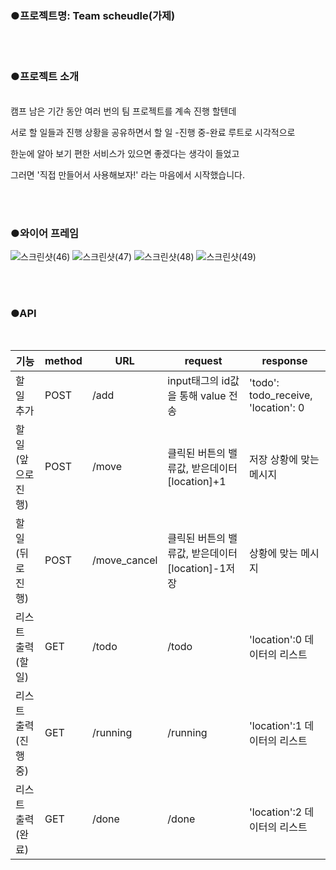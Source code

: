 ### ●프로젝트명:  Team scheudle(가제)



<br/> <br/> 
### ●프로젝트 소개

<br/> 
캠프 남은 기간 동안 여러 번의 팀 프로젝트를 계속 진행 할텐데

서로 할 일들과 진행 상황을 공유하면서 할 일 -진행 중-완료 루트로 시각적으로

한눈에 알아 보기 편한 서비스가 있으면 좋겠다는 생각이 들었고

그러면 '직접 만들어서 사용해보자!' 라는 마음에서 시작했습니다.




<br/> <br/> 
### ●와이어 프레임
![스크린샷(46)](https://github.com/Johyuncheol/Schedule/assets/51200912/6feac91d-ded7-429f-ab3c-49ef7c6f573e)
![스크린샷(47)](https://github.com/Johyuncheol/Schedule/assets/51200912/7bc9a069-89de-42eb-9381-b57bb832c730)
![스크린샷(48)](https://github.com/Johyuncheol/Schedule/assets/51200912/7dc1fde4-a692-443c-8518-1f428324339c)
![스크린샷(49)](https://github.com/Johyuncheol/Schedule/assets/51200912/0f0d629d-4d34-487e-a98f-46bb15bedc06)


<br/> <br/> 
### ●API
<br/> 

|기능|method|URL|request|response|
|---|---|---|---|---|
|할 일 추가           | 	    POST	     |     /add         |	       input태그의 id값을 통해 value 전송                |	     'todo': todo_receive, 'location': 0   |
|할 일 (앞으로 진행)  |	     POST      |	    /move        |	       클릭된 버튼의 밸류값, 받은데이터[location]+1       |      저장 상황에 맞는 메시지                |
|할 일 (뒤로 진행)    |	     POST      |	    /move_cancel |	       클릭된 버튼의 밸류값, 받은데이터[location]-1저장   |      상황에 맞는 메시지                     |
|리스트 출력 (할 일)  |	     GET       |	    /todo        |	       /todo	                                           |      'location':0  데이터의 리스트          |
|리스트 출력 (진행중) |	     GET       |	    /running     |	       /running	                                        |      'location':1  데이터의 리스트          |
|리스트 출력 (완료)   |	     GET       |	    /done        |	       /done	                                           |      'location':2  데이터의 리스트          |

 
